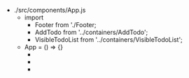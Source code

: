 - ./src/components/App.js
  - import
    - Footer from './Footer;
    - AddTodo from '../containers/AddTodo';
    - VisibleTodoList from '../containers/VisibleTodoList';
  - App = () => {}
    - <AddTodo />
    - <VisibleTodoList />
    - <Footer />
